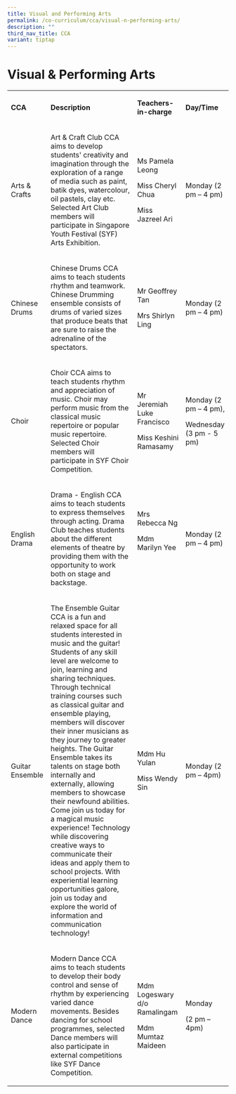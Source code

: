 ```yaml
---
title: Visual and Performing Arts
permalink: /co-curriculum/cca/visual-n-performing-arts/
description: ""
third_nav_title: CCA
variant: tiptap
---
```

<h1><strong>Visual &amp; Performing Arts</strong></h1>
<table>
<tbody>
<tr>
<td rowspan="1" colspan="1">
<p><strong>CCA</strong>
</p>
</td>
<td rowspan="1" colspan="1">
<p><strong>Description</strong>
</p>
</td>
<td rowspan="1" colspan="1">
<p><strong>Teachers-in-charge</strong>
</p>
</td>
<td rowspan="1" colspan="1">
<p><strong>Day/Time</strong>
</p>
</td>
</tr>
<tr>
<td rowspan="1" colspan="1">
<p>Arts &amp; Crafts</p>
</td>
<td rowspan="1" colspan="1">
<p>Art &amp; Craft Club CCA aims to develop students' creativity and imagination
through the exploration of a range of media such as paint, batik dyes,
watercolour, oil pastels, clay etc. Selected Art Club members will participate
in Singapore Youth Festival (SYF) Arts Exhibition.</p>
</td>
<td rowspan="1" colspan="1">
<p>Ms Pamela Leong</p>
<p>Miss Cheryl Chua</p>
<p>Miss Jazreel Ari</p>
</td>
<td rowspan="1" colspan="1">
<p>Monday (2 pm – 4 pm)</p>
</td>
</tr>
<tr>
<td rowspan="1" colspan="1">
<p>Chinese Drums</p>
</td>
<td rowspan="1" colspan="1">
<p>Chinese Drums CCA aims to teach students rhythm and teamwork. Chinese
Drumming ensemble consists of drums of varied sizes that produce beats
that are sure to raise the adrenaline of the spectators.</p>
</td>
<td rowspan="1" colspan="1">
<p>Mr Geoffrey Tan</p>
<p>Mrs Shirlyn Ling</p>
</td>
<td rowspan="1" colspan="1">
<p>Monday (2 pm – 4 pm)</p>
</td>
</tr>
<tr>
<td rowspan="1" colspan="1">
<p>Choir</p>
</td>
<td rowspan="1" colspan="1">
<p>Choir CCA aims to teach students rhythm and appreciation of music. Choir
may perform music from the classical music repertoire or popular music
repertoire. Selected Choir members will participate in SYF Choir Competition.</p>
</td>
<td rowspan="1" colspan="1">
<p>Mr Jeremiah Luke Francisco</p>
<p>Miss Keshini Ramasamy</p>
</td>
<td rowspan="1" colspan="1">
<p>Monday (2 pm – 4 pm),</p>
<p>Wednesday (3 pm - 5 pm)</p>
</td>
</tr>
<tr>
<td rowspan="1" colspan="1">
<p>English Drama</p>
</td>
<td rowspan="1" colspan="1">
<p>Drama - English CCA aims to teach students to express themselves through
acting. Drama Club teaches students about the different elements of theatre
by providing them with the opportunity to work both on stage and backstage.</p>
</td>
<td rowspan="1" colspan="1">
<p>Mrs Rebecca Ng</p>
<p>Mdm Marilyn Yee</p>
<p>
<br>
</p>
</td>
<td rowspan="1" colspan="1">
<p>Monday (2 pm – 4 pm)</p>
</td>
</tr>
<tr>
<td rowspan="1" colspan="1">
<p>Guitar Ensemble</p>
</td>
<td rowspan="1" colspan="1">
<p>The Ensemble Guitar CCA is a fun and relaxed space for all students interested
in music and the guitar! Students of any skill level are welcome to join,
learning and sharing techniques. Through technical training courses such
as classical guitar and ensemble playing, members will discover their inner
musicians as they journey to greater heights. The Guitar Ensemble takes
its talents on stage both internally and externally, allowing members to
showcase their newfound abilities. Come join us today for a magical music
experience! Technology while discovering creative ways to communicate their
ideas and apply them to school projects. With experiential learning opportunities
galore, join us today and explore the world of information and communication
technology!</p>
</td>
<td rowspan="1" colspan="1">
<p>Mdm Hu Yulan</p>
<p>Miss Wendy Sin</p>
</td>
<td rowspan="1" colspan="1">
<p>Monday (2 pm – 4pm)</p>
</td>
</tr>
<tr>
<td rowspan="1" colspan="1">
<p>Modern Dance</p>
</td>
<td rowspan="1" colspan="1">
<p>Modern Dance CCA aims to teach students to develop their body control
and sense of rhythm by experiencing varied dance movements. Besides dancing
for school programmes, selected Dance members will also participate in
external competitions like SYF Dance Competition.</p>
</td>
<td rowspan="1" colspan="1">
<p>Mdm Logeswary d/o Ramalingam</p>
<p>Mdm Mumtaz Maideen</p>
</td>
<td rowspan="1" colspan="1">
<p>Monday&nbsp;</p>
<p>(2 pm – 4pm)</p>
</td>
</tr>
</tbody>
</table>
<p></p>